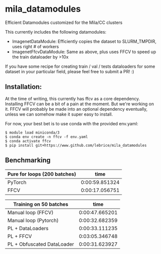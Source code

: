 # mila_datamodules

Efficient Datamodules customized for the Mila/CC clusters

This currently includes the following datamodules:

- ImagenetDataModule: Efficiently copies the dataset to SLURM_TMPDIR, uses right # of workers
- ImagenetFfcvDataModule: Same as above, plus uses FFCV to speed up the train dataloader by >10x

If you have some recipe for creating train / val / tests dataloaders for some dataset in your
particular field, please feel free to submit a PR! :)

## Installation:

At the time of writing, this currently has ffcv as a core dependency.
Installing FFCV can be a bit of a pain at the moment. But we're working on it.
FFCV will probably be made into an optional dependency eventually, unless we can somehow make it
super easy to install.

For now, your best bet is to use conda with the provided env.yaml:

```console
$ module load miniconda/3
$ conda env create -n ffcv -f env.yaml
$ conda activate ffcv
$ pip install git+https://www.github.com/lebrice/mila_datamodules
```

## Benchmarking

| Pure for loops (200 batches) | time           |
| ---------------------------- | -------------- |
| PyTorch                      | 0:00:59.851324 |
| FFCV                         | 0:00:17.056751 |

| Training on 50 batches     | time           |
| -------------------------- | -------------- |
| Manual loop (FFCV)         | 0:00:47.665201 |
| Manual loop (Pytorch)      | 0:00:32.682359 |
| PL + DataLoaders           | 0:00:33.111235 |
| PL + FFCV                  | 0:03:05.346748 |
| PL + Obfuscated DataLoader | 0:00:31.623927 |
